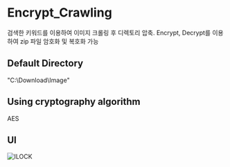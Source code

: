 # Encrypt_Crawling
검색한 키워드를 이용하여 이미지 크롤링 후 디렉토리 압축.
Encrypt, Decrypt를 이용하여 zip 파일 암호화 및 복호화 가능 

## Default Directory 
"C:\Download\Image" 

## Using cryptography algorithm
AES

## UI
![ILOCK](https://user-images.githubusercontent.com/102271691/213591624-d9a8cee8-e780-4659-bb09-0fbfaf17f766.png)
